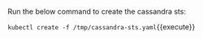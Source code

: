 Run the below command to create the cassandra sts:

`kubectl create -f /tmp/cassandra-sts.yaml`{{execute}}
